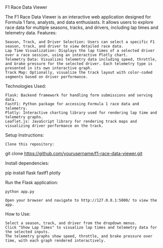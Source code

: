 F1 Race Data Viewer

The F1 Race Data Viewer is an interactive web application designed for Formula 1 fans, analysts, and data enthusiasts. It allows users to explore race data for multiple seasons, tracks, and drivers, including lap times and telemetry data.
Features:

    Season, Track, and Driver Selection: Users can select a specific F1 season, track, and driver to view detailed race data.
    Lap Time Visualization: Displays the lap times of a selected driver over a race session, using an interactive Plotly chart.
    Telemetry Data: Visualizes telemetry data including speed, throttle, and brake pressure for the selected driver. Each telemetry type is presented in its own interactive graph.
    Track Map: Optionally, visualize the track layout with color-coded segments based on driver performance.

Technologies Used:

    Flask: Backend framework for handling form submissions and serving data.
    FastF1: Python package for accessing Formula 1 race data and telemetry.
    Plotly: Interactive charting library used for rendering lap time and telemetry graphs.
    Leaflet.js: JavaScript library for rendering track maps and visualizing driver performance on the track.

Setup Instructions:

    Clone this repository:

git clone https://github.com/yourusername/f1-race-data-viewer.git

Install dependencies:

pip install flask fastf1 plotly

Run the Flask application:

    python app.py

    Open your browser and navigate to http://127.0.0.1:5000/ to view the app.

How to Use:

    Select a season, track, and driver from the dropdown menus.
    Click "Show Lap Times" to visualize lap times and telemetry data for the selected inputs.
    The telemetry graphs show speed, throttle, and brake pressure over time, with each graph rendered interactively.

